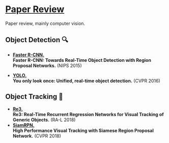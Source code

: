 # [Paper Review](https://www.notion.so/Paper-Review-a32c3fc44b654651a168d5e24bb48a0c)

Paper review, mainly computer vision.

## Object Detection 🔍

- [**Faster R-CNN.**](https://www.notion.so/Faster-R-CNN-7f3a7307d31b48e5ac7b703a3946b5fc)  
  **Faster R-CNN: Towards Real-Time Object Detection with Region Proposal Networks.** (NIPS 2015)

- [**YOLO.**](https://www.notion.so/YOLO-bd3adaeb3e7742a2ab2d65acf139f31f)  
  **You only look once: Unified, real-time object detection.** (CVPR 2016)

## Object Tracking 🔭

- [**Re3.**](https://www.notion.so/Re-3-e3319066fe0f4ee4a138d5adf4b5ac7e)  
  **Re3: Real-Time Recurrent Regression Networks for Visual Tracking of Generic Objects.** (RA-L 2018)
- [**SiamRPN.**](https://www.notion.so/SiamRPN-3af3f0b7c33049e9863e5b36ab75b38b)  
  **High Performance Visual Tracking with Siamese Region Proposal Network.** (CVPR 2018)

